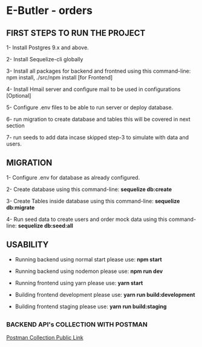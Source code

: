 # E-Butler  - orders

## FIRST STEPS TO RUN THE PROJECT
1- Install Postgres 9.x and above.

2- Install Sequelize-cli globally

3- Install all packages for backend and frontned using this command-line: npm install, ./src/npm install [for Frontend]

4- Install Hmail server and configure mail to be used in configurations [Optional]

5- Configure .env files to be able to run server or deploy database.

6- run migration to create database and tables this will be covered in next section

7- run seeds to add data incase skipped step-3 to simulate with data and users.



## MIGRATION
1- Configure .env for database as already configured.

2- Create database using this command-line: **sequelize db:create**

3- Create Tables inside database using this command-line: **sequelize db:migrate**

4- Run seed data to create users and order mock data using this command-line: **sequelize db:seed:all**

## USABILITY
- Running backend using normal start please use: **npm start**

- Running backend using nodemon please use: **npm run dev**

- Running frontend using yarn please use: **yarn start**

- Building frontend development please use: **yarn run build:development**

- Building frontend staging please use: **yarn run build:staging**

##
### BACKEND API's COLLECTION WITH POSTMAN
[Postman Collection Public Link](https://www.getpostman.com/collections/5e360753d80d9b19d4db)
